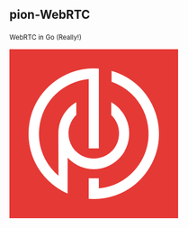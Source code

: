 ## pion-WebRTC
<small>WebRTC in Go (Really!)</small>
<p>
  <img class="plain" src="2018-11-28-seattle-video-tech/image/pion.png">
</p>
